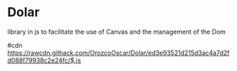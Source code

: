 # Dolar
library in js to facilitate the use of Canvas and the management of the Dom


#cdn
https://rawcdn.githack.com/OrozcoOscar/Dolar/ed3e93521d215d3ac4a7d2fd088f79938c2e24fc/$.js
